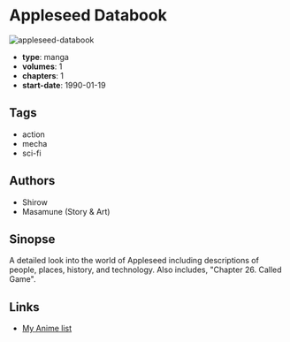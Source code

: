 # Appleseed Databook

![appleseed-databook](https://cdn.myanimelist.net/images/manga/3/29246.jpg)

-   **type**: manga
-   **volumes**: 1
-   **chapters**: 1
-   **start-date**: 1990-01-19

## Tags

-   action
-   mecha
-   sci-fi

## Authors

-   Shirow
-   Masamune (Story & Art)

## Sinopse

A detailed look into the world of Appleseed including descriptions of people, places, history, and technology. Also includes, "Chapter 26. Called Game".

## Links

-   [My Anime list](https://myanimelist.net/manga/19082/Appleseed_Databook)
